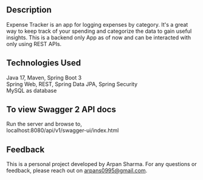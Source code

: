 ## Description

Expense Tracker is an app for logging expenses by category. It's a great way to keep track of your spending and categorize the data to gain useful insights. This is a backend only App as of now and can be interacted with only using REST APIs.

## Technologies Used

Java 17, Maven, Spring Boot 3 <br/>Spring Web, REST, Spring Data JPA, Spring Security<br/>
MySQL as database


## To view Swagger 2 API docs

Run the server and browse to,<br/> localhost:8080/api/v1/swagger-ui/index.html

## Feedback

This is a personal project developed by Arpan Sharma. For any questions or feedback, please reach out on arpans0995@gmail.com.
